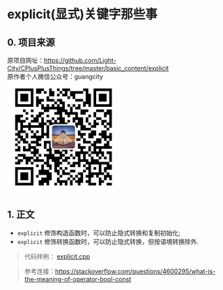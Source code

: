 # explicit(显式)关键字那些事

## 0. 项目来源

原项目网址：<https://github.com/Light-City/CPlusPlusThings/tree/master/basic_content/explicit>  
原作者个人微信公众号：guangcity  
![guangcity](https://github.com/Vuean/CPlusPlusThings/blob/master/basic_content/8.%20vptr_vtable/img/wechat.jpg)

## 1. 正文

- `explicit` 修饰构造函数时，可以防止隐式转换和复制初始化;
- `explicit` 修饰转换函数时，可以防止隐式转换，但按语境转换除外.

> 代码样例：
[explicit.cpp]()

> 参考连接：<https://stackoverflow.com/questions/4600295/what-is-the-meaning-of-operator-bool-const>